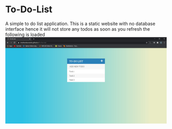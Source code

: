 # To-Do-List

A simple to do list application.
This is a static website with no database interface hence it will not store any todos as soon as you refresh the following is loaded
![Preview](https://github.com/ShubhamKumatole/To-Do-List/blob/main/Preview.jpg)
